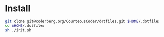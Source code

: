 # Install
```sh
git clone git@coderberg.org/CourteousCoder/dotfiles.git $HOME/.dotfiles
cd $HOME/.dotfiles
sh ./init.sh
```
